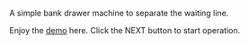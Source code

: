 A simple bank drawer machine to separate the waiting line.

Enjoy the [demo](https://poyenhuang.github.io/waiting-draw-machine/) here.
Click the NEXT button to start operation.